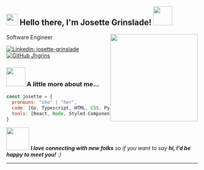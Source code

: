 <h2> <img src="https://media3.giphy.com/media/dhfT1AIccRtIHUCFH5/giphy.gif?cid=ecf05e470gl0c8rzmokhg8q17sz6zee5y7qjtiixi6nyzqcw&rid=giphy.gif&ct=s" width="30"> Hello there, I'm Josette Grinslade! <img src="https://media.giphy.com/media/mGcNjsfWAjY5AEZNw6/giphy.gif" width="50"></h2>
<img align='right' src="https://media1.giphy.com/media/h5vCZ5J3EJBQ7IkvO9/giphy.gif?cid=790b7611018320d69c14decbde688d28d9653bc471c63166&rid=giphy.gif&ct=s" width="230">
<p> Software Engineer </p>

[![Linkedin: josette-grinslade](https://img.shields.io/badge/-josettegrinslade-blue?style=flat-square&logo=Linkedin&logoColor=white&link=https://www.linkedin.com/in/josette-grinslade/)](https://www.linkedin.com/in/josette-grinslade/)
[![GitHub Jhgrins](https://img.shields.io/github/followers/jhgrins?label=follow&style=social)](https://github.com/Jhgrins)


### <img src="https://media.giphy.com/media/VgCDAzcKvsR6OM0uWg/giphy.gif" width="50"> A little more about me...  

```javascript
const josette = {
  pronouns: "she" | "her",
  code: [Go, Typescript, HTML, CSS, Python, Java],
  tools: [React, Node, Styled-Components, Docker],
}
```

<img src="https://media.giphy.com/media/LnQjpWaON8nhr21vNW/giphy.gif" width="60"> <em><b>I love connecting with new folks</b> so if you want to say <b>hi, I'd be happy to meet you!</b> :)</em>

---
